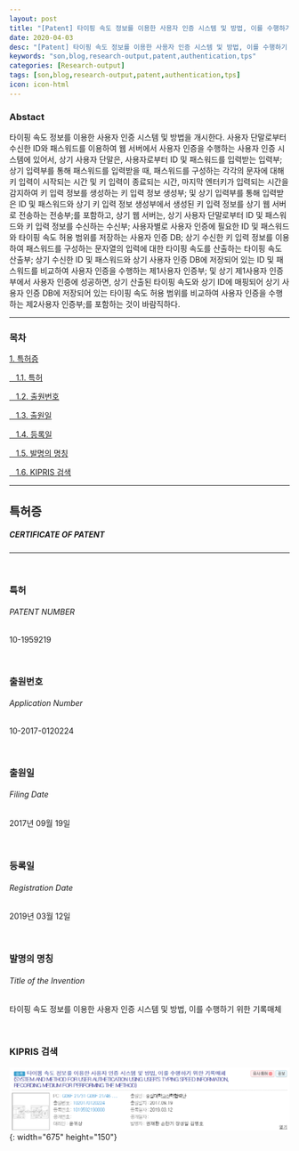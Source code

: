 ```yaml
---
layout: post
title: "[Patent] 타이핑 속도 정보를 이용한 사용자 인증 시스템 및 방법, 이를 수행하기 위한 기록매체"
date: 2020-04-03
desc: "[Patent] 타이핑 속도 정보를 이용한 사용자 인증 시스템 및 방법, 이를 수행하기 위한 기록매체"
keywords: "son,blog,research-output,patent,authentication,tps"
categories: [Research-output]
tags: [son,blog,research-output,patent,authentication,tps]
icon: icon-html
---
```


### Abstact

타이핑 속도 정보를 이용한 사용자 인증 시스템 및 방법을 개시한다. 사용자 단말로부터 수신한 ID와 패스워드를 이용하여 웹 서버에서 사용자 인증을 수행하는 사용자 인증 시스템에 있어서, 상기 사용자 단말은, 사용자로부터 ID 및 패스워드를 입력받는 입력부; 상기 입력부를 통해 패스워드를 입력받을 때, 패스워드를 구성하는 각각의 문자에 대해 키 입력이 시작되는 시간 및 키 입력이 종료되는 시간, 마지막 엔터키가 입력되는 시간을 감지하여 키 입력 정보를 생성하는 키 입력 정보 생성부; 및 상기 입력부를 통해 입력받은 ID 및 패스워드와 상기 키 입력 정보 생성부에서 생성된 키 입력 정보를 상기 웹 서버로 전송하는 전송부;를 포함하고, 상기 웹 서버는, 상기 사용자 단말로부터 ID 및 패스워드와 키 입력 정보를 수신하는 수신부; 사용자별로 사용자 인증에 필요한 ID 및 패스워드와 타이핑 속도 허용 범위를 저장하는 사용자 인증 DB; 상기 수신한 키 입력 정보를 이용하여 패스워드를 구성하는 문자열의 입력에 대한 타이핑 속도를 산출하는 타이핑 속도 산출부; 상기 수신한 ID 및 패스워드와 상기 사용자 인증 DB에 저장되어 있는 ID 및 패스워드를 비교하여 사용자 인증을 수행하는 제1사용자 인증부; 및 상기 제1사용자 인증부에서 사용자 인증에 성공하면, 상기 산출된 타이핑 속도와 상기 ID에 매핑되어 상기 사용자 인증 DB에 저장되어 있는 타이핑 속도 허용 범위를 비교하여 사용자 인증을 수행하는 제2사용자 인증부;를 포함하는 것이 바람직하다.

---

### 목차

[1. 특허증](#list1)

[&nbsp;&nbsp; 1.1. 특허](#list2)

[&nbsp;&nbsp; 1.2. 출원번호](#list3)

[&nbsp;&nbsp; 1.3. 출원일](#list4)

[&nbsp;&nbsp; 1.4. 등록일](#list5)

[&nbsp;&nbsp; 1.5. 발명의 명칭](#list6)

[&nbsp;&nbsp; 1.6. KIPRIS 검색](#list7)

---

## 특허증    <a name="list1"></a>
##### CERTIFICATE OF PATENT
---
<br>

### 특허    <a name="list2"></a>
###### PATENT NUMBER
10-1959219

<br>

### 출원번호    <a name="list3"></a>
###### Application Number
10-2017-0120224

<br>

### 출원일  <a name="list4"></a>
###### Filing Date
2017년 09월 19일

<br>

### 등록일  <a name="list5"></a>
###### Registration Date
2019년 03월 12일

<br>

### 발명의 명칭 <a name="list6"></a>
###### Title of the Invention
타이핑 속도 정보를 이용한 사용자 인증 시스템 및 방법, 이를 수행하기 위한 기록매체

<br>

### KIPRIS 검색 <a name="list7"></a>

![patent1](/static/assets/img/landing/patent.png){: width="675" height="150"}